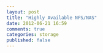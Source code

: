 ```yaml
---
layout: post
title: "Highly Available NFS/NAS"
date: 2012-06-21 16:59
comments: true
categories: storage
published: false
---
```

